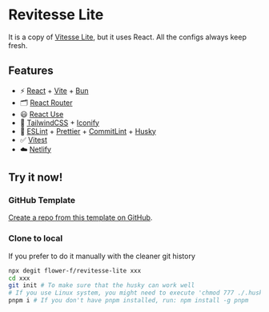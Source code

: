 # Revitesse Lite

It is a copy of [Vitesse Lite](https://github.com/antfu/vitesse-lite), but it uses React. All the configs always keep fresh.

## Features

- ⚡️ [React](https://reactjs.org/) + [Vite](https://vitejs.dev/) + [Bun](https://bun.sh/)
- 🗂 [React Router](https://reactrouter.com/en/main)
- 😃 [React Use](https://streamich.github.io/react-use/)
- 🎨 [TailwindCSS](https://tailwindcss.com/) + [Iconify](https://iconify.design/docs/usage/css/tailwind/)
- 🦾 [ESLint](https://eslint.org/) + [Prettier](https://prettier.io/) + [CommitLint](https://commitlint.js.org/) + [Husky](https://typicode.github.io/husky/)
- ✅ [Vitest](https://vitest.dev/)
- ☁️ [Netlify](https://www.netlify.com/)

## Try it now!

### GitHub Template

[Create a repo from this template on GitHub](https://github.com/flower-f/revitesse-lite/generate).

### Clone to local

If you prefer to do it manually with the cleaner git history

```bash
npx degit flower-f/revitesse-lite xxx
cd xxx
git init # To make sure that the husky can work well
# If you use Linux system, you might need to execute 'chmod 777 ./.husky/*'
pnpm i # If you don't have pnpm installed, run: npm install -g pnpm
```
